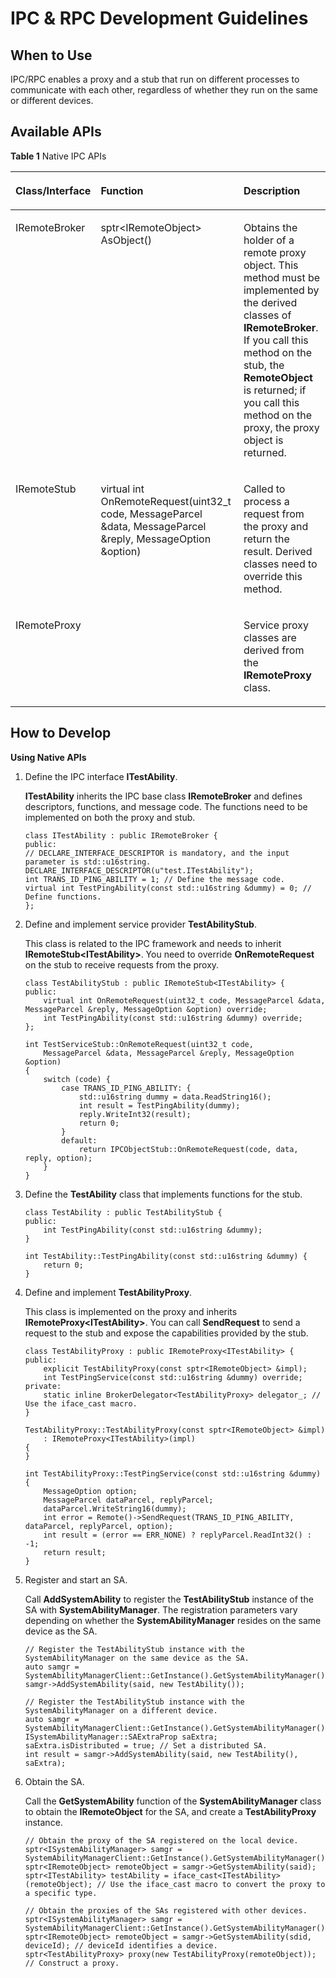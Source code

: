 # IPC & RPC Development Guidelines<a name="EN-US_TOPIC_0000001103710988"></a>

## When to Use<a name="section18502174174019"></a>

IPC/RPC enables a proxy and a stub that run on different processes to communicate with each other, regardless of whether they run on the same or different devices.

## Available APIs<a name="section1633115419401"></a>

**Table  1**  Native IPC APIs

<a name="table178849240013"></a>
<table><thead align="left"><tr id="row6884924608"><th class="cellrowborder" valign="top" width="14.12141214121412%" id="mcps1.2.4.1.1"><p id="p98846241706"><a name="p98846241706"></a><a name="p98846241706"></a>Class/Interface</p>
</th>
<th class="cellrowborder" valign="top" width="52.54525452545254%" id="mcps1.2.4.1.2"><p id="p1488482414020"><a name="p1488482414020"></a><a name="p1488482414020"></a>Function</p>
</th>
<th class="cellrowborder" valign="top" width="33.33333333333333%" id="mcps1.2.4.1.3"><p id="p388516244016"><a name="p388516244016"></a><a name="p388516244016"></a>Description</p>
</th>
</tr>
</thead>
<tbody><tr id="row15885824402"><td class="cellrowborder" valign="top" width="14.12141214121412%" headers="mcps1.2.4.1.1 "><p id="p08859241008"><a name="p08859241008"></a><a name="p08859241008"></a>IRemoteBroker</p>
</td>
<td class="cellrowborder" valign="top" width="52.54525452545254%" headers="mcps1.2.4.1.2 "><p id="p388572412010"><a name="p388572412010"></a><a name="p388572412010"></a>sptr&lt;IRemoteObject&gt; AsObject()</p>
</td>
<td class="cellrowborder" valign="top" width="33.33333333333333%" headers="mcps1.2.4.1.3 "><p id="p13885724405"><a name="p13885724405"></a><a name="p13885724405"></a>Obtains the holder of a remote proxy object. This method must be implemented by the derived classes of <strong id="b18927631105113"><a name="b18927631105113"></a><a name="b18927631105113"></a>IRemoteBroker</strong>. If you call this method on the stub, the <strong id="b7932163110519"><a name="b7932163110519"></a><a name="b7932163110519"></a>RemoteObject</strong> is returned; if you call this method on the proxy, the proxy object is returned.</p>
</td>
</tr>
<tr id="row138859241808"><td class="cellrowborder" valign="top" width="14.12141214121412%" headers="mcps1.2.4.1.1 "><p id="p1888515245012"><a name="p1888515245012"></a><a name="p1888515245012"></a>IRemoteStub</p>
</td>
<td class="cellrowborder" valign="top" width="52.54525452545254%" headers="mcps1.2.4.1.2 "><p id="p1388516240011"><a name="p1388516240011"></a><a name="p1388516240011"></a>virtual int OnRemoteRequest(uint32_t code, MessageParcel &amp;data, MessageParcel &amp;reply, MessageOption &amp;option)</p>
</td>
<td class="cellrowborder" valign="top" width="33.33333333333333%" headers="mcps1.2.4.1.3 "><p id="p1188582414016"><a name="p1188582414016"></a><a name="p1188582414016"></a>Called to process a request from the proxy and return the result. Derived classes need to override this method.</p>
</td>
</tr>
<tr id="row108856241904"><td class="cellrowborder" valign="top" width="14.12141214121412%" headers="mcps1.2.4.1.1 "><p id="p6885924609"><a name="p6885924609"></a><a name="p6885924609"></a>IRemoteProxy</p>
</td>
<td class="cellrowborder" valign="top" width="52.54525452545254%" headers="mcps1.2.4.1.2 ">&nbsp;&nbsp;</td>
<td class="cellrowborder" valign="top" width="33.33333333333333%" headers="mcps1.2.4.1.3 "><p id="p688592413018"><a name="p688592413018"></a><a name="p688592413018"></a>Service proxy classes are derived from the <strong id="b169739356519"><a name="b169739356519"></a><a name="b169739356519"></a>IRemoteProxy</strong> class.</p>
</td>
</tr>
</tbody>
</table>

## How to Develop<a name="section4207112818418"></a>

**Using Native APIs**

1.  Define the IPC interface  **ITestAbility**.

    **ITestAbility**  inherits the IPC base class  **IRemoteBroker**  and defines descriptors, functions, and message code. The functions need to be implemented on both the proxy and stub.

    ```
    class ITestAbility : public IRemoteBroker {
    public:
    // DECLARE_INTERFACE_DESCRIPTOR is mandatory, and the input parameter is std::u16string.
    DECLARE_INTERFACE_DESCRIPTOR(u"test.ITestAbility");
    int TRANS_ID_PING_ABILITY = 1; // Define the message code.
    virtual int TestPingAbility(const std::u16string &dummy) = 0; // Define functions.
    };
    ```

2.  Define and implement service provider  **TestAbilityStub**.

    This class is related to the IPC framework and needs to inherit  **IRemoteStub<ITestAbility\>**. You need to override  **OnRemoteRequest**  on the stub to receive requests from the proxy.

    ```
    class TestAbilityStub : public IRemoteStub<ITestAbility> {
    public:
        virtual int OnRemoteRequest(uint32_t code, MessageParcel &data, MessageParcel &reply, MessageOption &option) override;
        int TestPingAbility(const std::u16string &dummy) override;
    };
     
    int TestServiceStub::OnRemoteRequest(uint32_t code,
        MessageParcel &data, MessageParcel &reply, MessageOption &option)
    {
        switch (code) {
            case TRANS_ID_PING_ABILITY: {
                std::u16string dummy = data.ReadString16();
                int result = TestPingAbility(dummy);
                reply.WriteInt32(result);
                return 0;
            }
            default:
                return IPCObjectStub::OnRemoteRequest(code, data, reply, option);
        }
    }
    ```

3.  Define the  **TestAbility**  class that implements functions for the stub.

    ```
    class TestAbility : public TestAbilityStub {
    public:
        int TestPingAbility(const std::u16string &dummy);
    }
    
    int TestAbility::TestPingAbility(const std::u16string &dummy) {
        return 0;
    }
    ```

4.  Define and implement  **TestAbilityProxy**.

    This class is implemented on the proxy and inherits  **IRemoteProxy<ITestAbility\>**. You can call  **SendRequest**  to send a request to the stub and expose the capabilities provided by the stub.

    ```
    class TestAbilityProxy : public IRemoteProxy<ITestAbility> {
    public:
        explicit TestAbilityProxy(const sptr<IRemoteObject> &impl);
        int TestPingService(const std::u16string &dummy) override;
    private:
        static inline BrokerDelegator<TestAbilityProxy> delegator_; // Use the iface_cast macro.
    }
    
    TestAbilityProxy::TestAbilityProxy(const sptr<IRemoteObject> &impl)
        : IRemoteProxy<ITestAbility>(impl)
    {
    }
    
    int TestAbilityProxy::TestPingService(const std::u16string &dummy) {
        MessageOption option;
        MessageParcel dataParcel, replyParcel;
        dataParcel.WriteString16(dummy);
        int error = Remote()->SendRequest(TRANS_ID_PING_ABILITY, dataParcel, replyParcel, option);
        int result = (error == ERR_NONE) ? replyParcel.ReadInt32() : -1;
        return result;
    }
    ```

5.  Register and start an SA.

    Call  **AddSystemAbility**  to register the  **TestAbilityStub**  instance of the SA with  **SystemAbilityManager**. The registration parameters vary depending on whether the  **SystemAbilityManager**  resides on the same device as the SA.

    ```
    // Register the TestAbilityStub instance with the SystemAbilityManager on the same device as the SA.
    auto samgr = SystemAbilityManagerClient::GetInstance().GetSystemAbilityManager();
    samgr->AddSystemAbility(said, new TestAbility());
    
    // Register the TestAbilityStub instance with the SystemAbilityManager on a different device.
    auto samgr = SystemAbilityManagerClient::GetInstance().GetSystemAbilityManager();
    ISystemAbilityManager::SAExtraProp saExtra;
    saExtra.isDistributed = true; // Set a distributed SA.
    int result = samgr->AddSystemAbility(said, new TestAbility(), saExtra);
    ```

6.  Obtain the SA.

    Call the  **GetSystemAbility**  function of the  **SystemAbilityManager**  class to obtain the  **IRemoteObject**  for the SA, and create a  **TestAbilityProxy**  instance.

    ```
    // Obtain the proxy of the SA registered on the local device.
    sptr<ISystemAbilityManager> samgr = SystemAbilityManagerClient::GetInstance().GetSystemAbilityManager();
    sptr<IRemoteObject> remoteObject = samgr->GetSystemAbility(said);
    sptr<ITestAbility> testAbility = iface_cast<ITestAbility>(remoteObject); // Use the iface_cast macro to convert the proxy to a specific type.
    
    // Obtain the proxies of the SAs registered with other devices.
    sptr<ISystemAbilityManager> samgr = SystemAbilityManagerClient::GetInstance().GetSystemAbilityManager();
    sptr<IRemoteObject> remoteObject = samgr->GetSystemAbility(sdid, deviceId); // deviceId identifies a device.
    sptr<TestAbilityProxy> proxy(new TestAbilityProxy(remoteObject)); // Construct a proxy.
    ```


